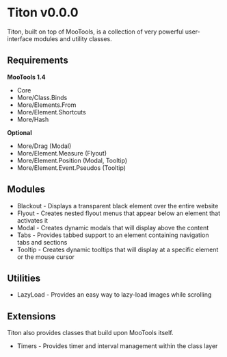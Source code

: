 # Titon v0.0.0 #

Titon, built on top of MooTools, is a collection of very powerful user-interface modules and utility classes.

## Requirements ##

**MooTools 1.4**
* Core
* More/Class.Binds
* More/Elements.From
* More/Element.Shortcuts
* More/Hash

**Optional**
* More/Drag (Modal)
* More/Element.Measure (Flyout)
* More/Element.Position (Modal, Tooltip)
* More/Element.Event.Pseudos (Tooltip)

## Modules ##

* Blackout - Displays a transparent black element over the entire website
* Flyout - Creates nested flyout menus that appear below an element that activates it
* Modal - Creates dynamic modals that will display above the content
* Tabs - Provides tabbed support to an element containing navigation tabs and sections
* Tooltip - Creates dynamic tooltips that will display at a specific element or the mouse cursor

## Utilities ##

* LazyLoad - Provides an easy way to lazy-load images while scrolling

## Extensions ##

Titon also provides classes that build upon MooTools itself.

* Timers - Provides timer and interval management within the class layer